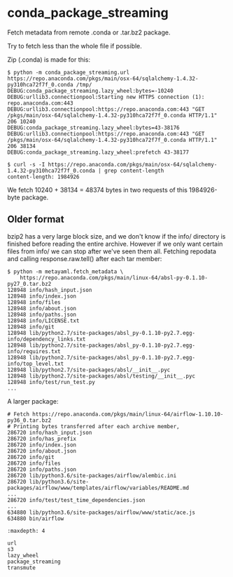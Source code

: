 # conda_package_streaming

Fetch metadata from remote .conda or .tar.bz2 package.

Try to fetch less than the whole file if possible.

Zip (.conda) is made for this:

```
$ python -m conda_package_streaming.url https://repo.anaconda.com/pkgs/main/osx-64/sqlalchemy-1.4.32-py310hca72f7f_0.conda /tmp/
DEBUG:conda_package_streaming.lazy_wheel:bytes=-10240
DEBUG:urllib3.connectionpool:Starting new HTTPS connection (1): repo.anaconda.com:443
DEBUG:urllib3.connectionpool:https://repo.anaconda.com:443 "GET /pkgs/main/osx-64/sqlalchemy-1.4.32-py310hca72f7f_0.conda HTTP/1.1" 206 10240
DEBUG:conda_package_streaming.lazy_wheel:bytes=43-38176
DEBUG:urllib3.connectionpool:https://repo.anaconda.com:443 "GET /pkgs/main/osx-64/sqlalchemy-1.4.32-py310hca72f7f_0.conda HTTP/1.1" 206 38134
DEBUG:conda_package_streaming.lazy_wheel:prefetch 43-38177

$ curl -s -I https://repo.anaconda.com/pkgs/main/osx-64/sqlalchemy-1.4.32-py310hca72f7f_0.conda | grep content-length
content-length: 1984926
```

We fetch 10240 + 38134 = 48374 bytes in two requests of this 1984926-byte
package.


## Older format

bzip2 has a very large block size, and we don't know if the info/ directory is
finished before reading the entire archive. However if we only want certain
files from info/ we can stop after we've seen them all. Fetching repodata and
calling response.raw.tell() after each tar member:

```
$ python -m metayaml.fetch_metadata \
    https://repo.anaconda.com/pkgs/main/linux-64/absl-py-0.1.10-py27_0.tar.bz2
128948 info/hash_input.json
128948 info/index.json
128948 info/files
128948 info/about.json
128948 info/paths.json
128948 info/LICENSE.txt
128948 info/git
128948 lib/python2.7/site-packages/absl_py-0.1.10-py2.7.egg-info/dependency_links.txt
128948 lib/python2.7/site-packages/absl_py-0.1.10-py2.7.egg-info/requires.txt
128948 lib/python2.7/site-packages/absl_py-0.1.10-py2.7.egg-info/top_level.txt
128948 lib/python2.7/site-packages/absl/__init__.pyc
128948 lib/python2.7/site-packages/absl/testing/__init__.pyc
128948 info/test/run_test.py
...
```

A larger package:
```
# Fetch https://repo.anaconda.com/pkgs/main/linux-64/airflow-1.10.10-py36_0.tar.bz2
# Printing bytes transferred after each archive member,
286720 info/hash_input.json
286720 info/has_prefix
286720 info/index.json
286720 info/about.json
286720 info/git
286720 info/files
286720 info/paths.json
286720 lib/python3.6/site-packages/airflow/alembic.ini
286720 lib/python3.6/site-packages/airflow/www/templates/airflow/variables/README.md
...
286720 info/test/test_time_dependencies.json
...
634880 lib/python3.6/site-packages/airflow/www/static/ace.js
634880 bin/airflow
```

```{toctree}
:maxdepth: 4

url
s3
lazy_wheel
package_streaming
transmute
```
